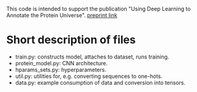 This code is intended to support the publication "Using Deep Learning to
Annotate the Protein Universe". [preprint link](https://doi.org/10.1101/626507)

# Short description of files

-   train.py: constructs model, attaches to dataset, runs training.
-   protein_model.py: CNN architecture.
-   hparams_sets.py: hyperparameters.
-   util.py: utilities for, e.g. converting sequences to one-hots.
-   data.py: example consumption of data and conversion into tensors.
